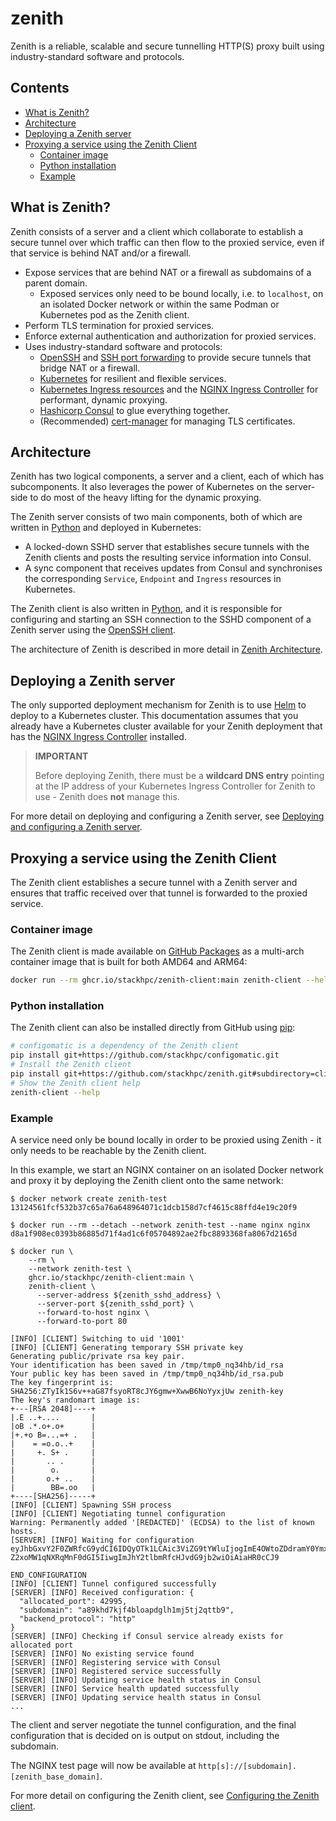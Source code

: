 # zenith  <!-- omit in toc -->

Zenith is a reliable, scalable and secure tunnelling HTTP(S) proxy built using industry-standard
software and protocols.

## Contents  <!-- omit in toc -->

- [What is Zenith?](#what-is-zenith)
- [Architecture](#architecture)
- [Deploying a Zenith server](#deploying-a-zenith-server)
- [Proxying a service using the Zenith Client](#proxying-a-service-using-the-zenith-client)
  - [Container image](#container-image)
  - [Python installation](#python-installation)
  - [Example](#example)

## What is Zenith?

Zenith consists of a server and a client which collaborate to establish a secure tunnel over which
traffic can then flow to the proxied service, even if that service is behind NAT and/or a firewall.

  * Expose services that are behind NAT or a firewall as subdomains of a parent domain.
    * Exposed services only need to be bound locally, i.e. to `localhost`, on an isolated Docker network
      or within the same Podman or Kubernetes pod as the Zenith client.
  * Perform TLS termination for proxied services.
  * Enforce external authentication and authorization for proxied services.
  * Uses industry-standard software and protocols:
    * [OpenSSH](https://en.wikipedia.org/wiki/OpenSSH) and
      [SSH port forwarding](https://help.ubuntu.com/community/SSH/OpenSSH/PortForwarding)
      to provide secure tunnels that bridge NAT or a firewall.
    * [Kubernetes](https://kubernetes.io/) for resilient and flexible services.
    * [Kubernetes Ingress resources](https://kubernetes.io/docs/concepts/services-networking/ingress/)
      and the
      [NGINX Ingress Controller](https://kubernetes.github.io/ingress-nginx/)
      for performant, dynamic proxying.
    * [Hashicorp Consul](https://www.consul.io/) to glue everything together.
    * (Recommended) [cert-manager](https://cert-manager.io/docs/) for managing TLS certificates.

## Architecture

Zenith has two logical components, a server and a client, each of which has subcomponents. It also
leverages the power of Kubernetes on the server-side to do most of the heavy lifting for the dynamic
proxying.

The Zenith server consists of two main components, both of which are written in
[Python](https://www.python.org/) and deployed in Kubernetes:

  * A locked-down SSHD server that establishes secure tunnels with the Zenith clients and posts
    the resulting service information into Consul.
  * A sync component that receives updates from Consul and synchronises the corresponding
    `Service`, `Endpoint` and `Ingress` resources in Kubernetes.

The Zenith client is also written in [Python](https://www.python.org/), and it is responsible for
configuring and starting an SSH connection to the SSHD component of a Zenith server using the
[OpenSSH client](https://man.openbsd.org/ssh.1).

The architecture of Zenith is described in more detail in [Zenith Architecture](./docs/architecture.md).

## Deploying a Zenith server

The only supported deployment mechanism for Zenith is to use [Helm](https://helm.sh/) to
deploy to a Kubernetes cluster. This documentation assumes that you already have a Kubernetes cluster
available for your Zenith deployment that has the
[NGINX Ingress Controller](https://kubernetes.github.io/ingress-nginx/) installed.

> **IMPORTANT**
>
> Before deploying Zenith, there must be a **wildcard DNS entry** pointing at the IP address
> of your Kubernetes Ingress Controller for Zenith to use - Zenith does **not** manage this.

For more detail on deploying and configuring a Zenith server, see
[Deploying and configuring a Zenith server](./docs/server.md).

## Proxying a service using the Zenith Client

The Zenith client establishes a secure tunnel with a Zenith server and ensures that traffic received
over that tunnel is forwarded to the proxied service.

### Container image

The Zenith client is made available on [GitHub Packages](https://github.com/features/packages)
as a multi-arch container image that is built for both AMD64 and ARM64:

```bash
docker run --rm ghcr.io/stackhpc/zenith-client:main zenith-client --help
```

### Python installation

The Zenith client can also be installed directly from GitHub using [pip](https://pip.pypa.io/en/stable/):

```bash
# configomatic is a dependency of the Zenith client
pip install git+https://github.com/stackhpc/configomatic.git
# Install the Zenith client
pip install git+https://github.com/stackhpc/zenith.git#subdirectory=client
# Show the Zenith client help
zenith-client --help
```

### Example

A service need only be bound locally in order to be proxied using Zenith - it only needs to
be reachable by the Zenith client.

In this example, we start an NGINX container on an isolated Docker network and proxy it by
deploying the Zenith client onto the same network:

```
$ docker network create zenith-test
13124561fcf532b37c65a76a648964071c1dcb158d7cf4615c88ffd4e19c20f9

$ docker run --rm --detach --network zenith-test --name nginx nginx
d8a1f908ec0393b86885d71f4ad1c6f05704892ae2fbc8893368fa8067d2165d

$ docker run \
    --rm \
    --network zenith-test \
    ghcr.io/stackhpc/zenith-client:main \
    zenith-client \
      --server-address ${zenith_sshd_address} \
      --server-port ${zenith_sshd_port} \
      --forward-to-host nginx \
      --forward-to-port 80

[INFO] [CLIENT] Switching to uid '1001'
[INFO] [CLIENT] Generating temporary SSH private key
Generating public/private rsa key pair.
Your identification has been saved in /tmp/tmp0_nq34hb/id_rsa
Your public key has been saved in /tmp/tmp0_nq34hb/id_rsa.pub
The key fingerprint is:
SHA256:ZTyIk1S6v++aG87fsyoRT8cJY6gmw+XwwB6NoYyxjUw zenith-key
The key's randomart image is:
+---[RSA 2048]----+
|.E ..+....       |
|oB .*.o+.o+      |
|+.+o B=...=+ .   |
|    = =o.o..+    |
|     +. S+ .     |
|       .. .      |
|        o.       |
|       o.+ ..    |
|        BB=.oo   |
+----[SHA256]-----+
[INFO] [CLIENT] Spawning SSH process
[INFO] [CLIENT] Negotiating tunnel configuration
Warning: Permanently added '[REDACTED]' (ECDSA) to the list of known hosts.
[SERVER] [INFO] Waiting for configuration
eyJhbGxvY2F0ZWRfcG9ydCI6IDQyOTk1LCAic3ViZG9tYWluIjogImE4OWtoZDdramY0YmxvYXBk
Z2xoMW1qNXRqMnF0dGI5IiwgImJhY2tlbmRfcHJvdG9jb2wiOiAiaHR0cCJ9

END_CONFIGURATION
[INFO] [CLIENT] Tunnel configured successfully
[SERVER] [INFO] Received configuration: {
  "allocated_port": 42995,
  "subdomain": "a89khd7kjf4bloapdglh1mj5tj2qttb9",
  "backend_protocol": "http"
}
[SERVER] [INFO] Checking if Consul service already exists for allocated port
[SERVER] [INFO] No existing service found
[SERVER] [INFO] Registering service with Consul
[SERVER] [INFO] Registered service successfully
[SERVER] [INFO] Updating service health status in Consul
[SERVER] [INFO] Service health updated successfully
[SERVER] [INFO] Updating service health status in Consul
...
```

The client and server negotiate the tunnel configuration, and the final configuration that
is decided on is output on stdout, including the subdomain.

The NGINX test page will now be available at `http[s]://[subdomain].[zenith_base_domain]`.

For more detail on configuring the Zenith client, see [Configuring the Zenith client](./docs/client.md).
